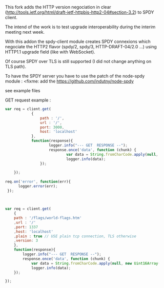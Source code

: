 This fork adds the HTTP version negociation in clear (http://tools.ietf.org/html/draft-ietf-httpbis-http2-04#section-3.2) to SPDY client.

The intend of the work is to test upgrade interoperability during the interim meeting next week. 

With this addon the spdy-client module creates SPDY connexions which negociate the HTTP2 flavor (spdy/2, spdy/3, HTTP-DRAFT-04/2.0 ...) using HTTP1.1 upgrade field (like with WebSocket). 

Of course SPDY over TLS is still supported (I did not change anything on TLS path).

To have the SPDY server you have to use the patch of the node-spdy module : <fixme: add the https://github.com/indutny/node-spdy


see example files


GET request example :
```javascript
var req = client.get(
            {
                path : '/',
                url : '/',
                port: 3000,
                host: 'localhost'
            },
        	function(response){
                	logger.info("--- GET  RESPONSE --");
                	response.once('data', function (chunk) {
                    		var data = String.fromCharCode.apply(null, new Uint16Array(chunk));
                    		logger.info(data);          
                });    
                                
    }); 
    
req.on('error', function(err){
      logger.error(err);
 });    
 
 
 
var req = client.get(
    {
	path : '/flags/world-flags.htm'
	,url : '/'
	,port: 1337
	,host: 'localhost'
	,plain : true // USE plain tcp connection, TLS otherwise
	,version: 3
    },
    function(response){
	    logger.info("--- GET  RESPONSE --");
	    response.once('data', function (chunk) {
		    var data = String.fromCharCode.apply(null, new Uint16Array(chunk));
		    logger.info(data);          
	});    

}); 
